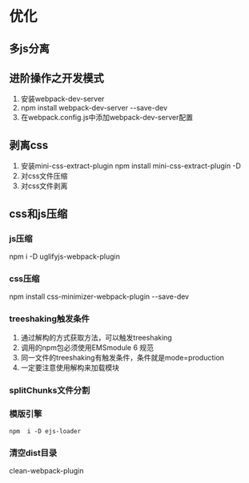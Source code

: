 # 优化

## 多js分离
## 进阶操作之开发模式
1. 安装webpack-dev-server
2. npm install webpack-dev-server --save-dev
3. 在webpack.config.js中添加webpack-dev-server配置

## 剥离css
1. 安装mini-css-extract-plugin
    npm install mini-css-extract-plugin -D
2. 对css文件压缩
3. 对css文件剥离

## css和js压缩

### js压缩
npm i -D uglifyjs-webpack-plugin

### css压缩
npm install css-minimizer-webpack-plugin --save-dev

### treeshaking触发条件
1. 通过解构的方式获取方法，可以触发treeshaking
2. 调用的npm包必须使用EMSmodule 6 规范
3. 同一文件的treeshaking有触发条件，条件就是mode=production
4. 一定要注意使用解构来加载模块

### splitChunks文件分割

### 模版引擎
    npm  i -D ejs-loader

### 清空dist目录
clean-webpack-plugin


